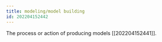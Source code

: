 ```yaml
---
title: modeling/model building
id: 202204152442
---
```


The process or action of producing models [[202204152441]].

